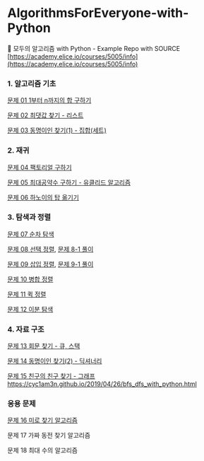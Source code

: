 # AlgorithmsForEveryone-with-Python
🌱 모두의 알고리즘 with Python - Example Repo with SOURCE
[https://academy.elice.io/courses/5005/info](https://academy.elice.io/courses/5005/info)

### 1. 알고리즘 기초

[문제 01 1부터 n까지의 합 구하기](chapter-1.py)

[문제 02 최댓값 찾기 - 리스트](chapter-2.py)

[문제 03 동명이인 찾기(1) - 집합(세트)](chapter-3.py)

### 2. 재귀

[문제 04 팩토리얼 구하기](chapter-4.py)

[문제 05 최대공약수 구하기 - 유클리드 알고리즘](chapter-5.py)

[문제 06 하노이의 탑 옮기기](chapter-6.py)

### 3. 탐색과 정렬

[문제 07 순차 탐색](chapter-7.py)

[문제 08 선택 정렬](chapter-8.py), [문제 8-1 풀이](8-1.jpg)

[문제 09 삽입 정렬](chapter-9.py), [문제 9-1 풀이](아직업로드..no)

[문제 10 병합 정렬](chapter-10.py)

[문제 11 퀵 정렬](chapter-11.py)

[문제 12 이분 탐색](chapter-12.py)

### 4. 자료 구조

[문제 13 회문 찾기 - 큐, 스택](chapter-13.py)

[문제 14 동명이인 찾기(2) - 딕셔너리](chapter-14.py)

[문제 15 친구의 친구 찾기 - 그래프](chapter-15.py) https://cyc1am3n.github.io/2019/04/26/bfs_dfs_with_python.html

### 응용 문제

[문제 16 미로 찾기 알고리즘](chapter-16.py)

문제 17 가짜 동전 찾기 알고리즘

문제 18 최대 수의 알고리즘
